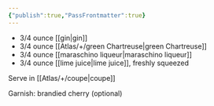 ```yaml
---
{"publish":true,"PassFrontmatter":true}
---
```


- 3/4 ounce [[gin\|gin]]
- 3/4 ounce [[Atlas/+/green Chartreuse\|green Chartreuse]]
- 3/4 ounce [[maraschino liqueur\|maraschino liqueur]]
- 3/4 ounce [[lime juice\|lime juice]], freshly squeezed

Serve in [[Atlas/+/coupe\|coupe]]

Garnish: brandied cherry (optional)